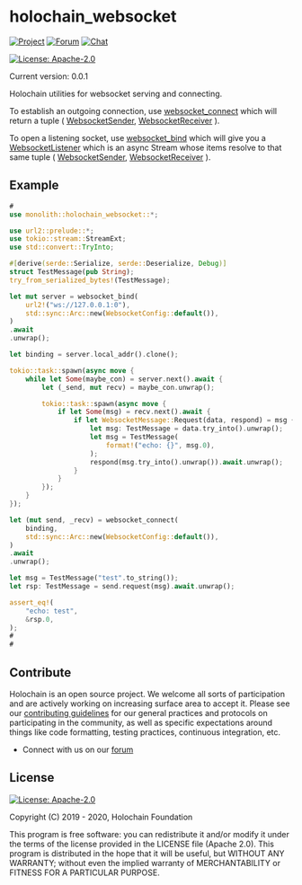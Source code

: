 # holochain_websocket

[![Project](https://img.shields.io/badge/project-holochain-blue.svg?style=flat-square)](http://holochain.org/)
[![Forum](https://img.shields.io/badge/chat-forum%2eholochain%2enet-blue.svg?style=flat-square)](https://forum.holochain.org)
[![Chat](https://img.shields.io/badge/chat-chat%2eholochain%2enet-blue.svg?style=flat-square)](https://chat.holochain.org)

[![License: Apache-2.0](https://img.shields.io/badge/License-Apache%202.0-blue.svg)](https://www.apache.org/licenses/LICENSE-2.0)

Current version: 0.0.1

Holochain utilities for websocket serving and connecting.

To establish an outgoing connection, use [websocket_connect](fn.websocket_connect.html)
which will return a tuple (
[WebsocketSender](struct.WebsocketSender.html),
[WebsocketReceiver](struct.WebsocketReceiver.html)
).

To open a listening socket, use [websocket_bind](fn.websocket_bind.html)
which will give you a [WebsocketListener](struct.WebsocketListener.html)
which is an async Stream whose items resolve to that same tuple (
[WebsocketSender](struct.WebsocketSender.html),
[WebsocketReceiver](struct.WebsocketReceiver.html)
).

## Example

```rust
#
use monolith::holochain_websocket::*;

use url2::prelude::*;
use tokio::stream::StreamExt;
use std::convert::TryInto;

#[derive(serde::Serialize, serde::Deserialize, Debug)]
struct TestMessage(pub String);
try_from_serialized_bytes!(TestMessage);

let mut server = websocket_bind(
    url2!("ws://127.0.0.1:0"),
    std::sync::Arc::new(WebsocketConfig::default()),
)
.await
.unwrap();

let binding = server.local_addr().clone();

tokio::task::spawn(async move {
    while let Some(maybe_con) = server.next().await {
        let (_send, mut recv) = maybe_con.unwrap();

        tokio::task::spawn(async move {
            if let Some(msg) = recv.next().await {
                if let WebsocketMessage::Request(data, respond) = msg {
                    let msg: TestMessage = data.try_into().unwrap();
                    let msg = TestMessage(
                        format!("echo: {}", msg.0),
                    );
                    respond(msg.try_into().unwrap()).await.unwrap();
                }
            }
        });
    }
});

let (mut send, _recv) = websocket_connect(
    binding,
    std::sync::Arc::new(WebsocketConfig::default()),
)
.await
.unwrap();

let msg = TestMessage("test".to_string());
let rsp: TestMessage = send.request(msg).await.unwrap();

assert_eq!(
    "echo: test",
    &rsp.0,
);
#
#
```

## Contribute
Holochain is an open source project.  We welcome all sorts of participation and are actively working on increasing surface area to accept it.  Please see our [contributing guidelines](/CONTRIBUTING.md) for our general practices and protocols on participating in the community, as well as specific expectations around things like code formatting, testing practices, continuous integration, etc.

* Connect with us on our [forum](https://forum.holochain.org)

## License
[![License: Apache-2.0](https://img.shields.io/badge/License-Apache%202.0-blue.svg)](https://www.apache.org/licenses/LICENSE-2.0)

Copyright (C) 2019 - 2020, Holochain Foundation

This program is free software: you can redistribute it and/or modify it under the terms of the license
provided in the LICENSE file (Apache 2.0).  This program is distributed in the hope that it will be useful,
but WITHOUT ANY WARRANTY; without even the implied warranty of MERCHANTABILITY or FITNESS FOR A PARTICULAR
PURPOSE.
